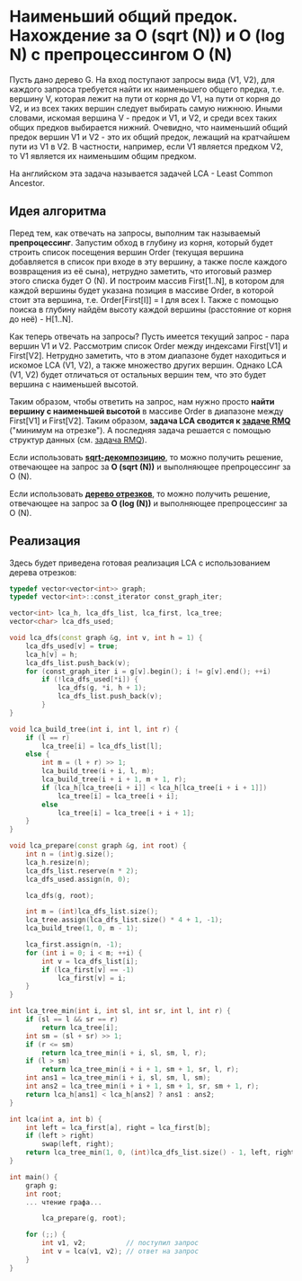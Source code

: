 # Наименьший общий предок. Нахождение за O (sqrt (N)) и O (log N) с препроцессингом O (N)

Пусть дано дерево G. На вход поступают запросы вида (V1, V2), для каждого запроса требуется найти их наименьшего общего предка, т.е. вершину V, которая лежит на пути от корня до V1, на пути от корня до V2, и из всех таких вершин следует выбирать самую нижнюю. Иными словами, искомая вершина V - предок и V1, и V2, и среди всех таких общих предков выбирается нижний. Очевидно, что наименьший общий предок вершин V1 и V2 - это их общий предок, лежащий на кратчайшем пути из V1 в V2. В частности, например, если V1 является предком V2, то V1 является их наименьшим общим предком.

На английском эта задача называется задачей LCA - Least Common Ancestor.

## Идея алгоритма

Перед тем, как отвечать на запросы, выполним так называемый **препроцессинг**. Запустим обход в глубину из корня, который будет строить список посещения вершин Order (текущая вершина добавляется в список при входе в эту вершину, а также после каждого возвращения из её сына), нетрудно заметить, что итоговый размер этого списка будет O (N). И построим массив First[1..N], в котором для каждой вершины будет указана позиция в массиве Order, в которой стоит эта вершина, т.е. Order[First[I]] = I для всех I. Также с помощью поиска в глубину найдём высоту каждой вершины (расстояние от корня до неё) - H[1..N].

Как теперь отвечать на запросы? Пусть имеется текущий запрос - пара вершин V1 и V2. Рассмотрим список Order между индексами First[V1] и First[V2]. Нетрудно заметить, что в этом диапазоне будет находиться и искомое LCA (V1, V2), а также множество других вершин. Однако LCA (V1, V2) будет отличаться от остальных вершин тем, что это будет вершина с наименьшей высотой.

Таким образом, чтобы ответить на запрос, нам нужно просто **найти вершину с наименьшей высотой** в массиве Order в диапазоне между First[V1] и First[V2]. Таким образом, **задача LCA сводится к [задаче RMQ](rmq)** ("минимум на отрезке"). А последняя задача решается с помощью структур данных (см. [задача RMQ](rmq)).

Если использовать [**sqrt-декомпозицию**](sqrt_decomposition), то можно получить решение, отвечающее на запрос за **O (sqrt (N))** и выполняющее препроцессинг за O (N).

Если использовать [**дерево отрезков**](segment_tree), то можно получить решение, отвечающее на запрос за **O (log (N))** и выполняющее препроцессинг за O (N).

## Реализация

Здесь будет приведена готовая реализация LCA с использованием дерева отрезков:

<!--- TODO: specify code snippet id -->
``` cpp
typedef vector<vector<int>> graph;
typedef vector<int>::const_iterator const_graph_iter;

vector<int> lca_h, lca_dfs_list, lca_first, lca_tree;
vector<char> lca_dfs_used;

void lca_dfs(const graph &g, int v, int h = 1) {
    lca_dfs_used[v] = true;
    lca_h[v] = h;
    lca_dfs_list.push_back(v);
    for (const_graph_iter i = g[v].begin(); i != g[v].end(); ++i)
        if (!lca_dfs_used[*i]) {
            lca_dfs(g, *i, h + 1);
            lca_dfs_list.push_back(v);
        }
}

void lca_build_tree(int i, int l, int r) {
    if (l == r)
        lca_tree[i] = lca_dfs_list[l];
    else {
        int m = (l + r) >> 1;
        lca_build_tree(i + i, l, m);
        lca_build_tree(i + i + 1, m + 1, r);
        if (lca_h[lca_tree[i + i]] < lca_h[lca_tree[i + i + 1]])
            lca_tree[i] = lca_tree[i + i];
        else
            lca_tree[i] = lca_tree[i + i + 1];
    }
}

void lca_prepare(const graph &g, int root) {
    int n = (int)g.size();
    lca_h.resize(n);
    lca_dfs_list.reserve(n * 2);
    lca_dfs_used.assign(n, 0);

    lca_dfs(g, root);

    int m = (int)lca_dfs_list.size();
    lca_tree.assign(lca_dfs_list.size() * 4 + 1, -1);
    lca_build_tree(1, 0, m - 1);

    lca_first.assign(n, -1);
    for (int i = 0; i < m; ++i) {
        int v = lca_dfs_list[i];
        if (lca_first[v] == -1)
            lca_first[v] = i;
    }
}

int lca_tree_min(int i, int sl, int sr, int l, int r) {
    if (sl == l && sr == r)
        return lca_tree[i];
    int sm = (sl + sr) >> 1;
    if (r <= sm)
        return lca_tree_min(i + i, sl, sm, l, r);
    if (l > sm)
        return lca_tree_min(i + i + 1, sm + 1, sr, l, r);
    int ans1 = lca_tree_min(i + i, sl, sm, l, sm);
    int ans2 = lca_tree_min(i + i + 1, sm + 1, sr, sm + 1, r);
    return lca_h[ans1] < lca_h[ans2] ? ans1 : ans2;
}

int lca(int a, int b) {
    int left = lca_first[a], right = lca_first[b];
    if (left > right)
        swap(left, right);
    return lca_tree_min(1, 0, (int)lca_dfs_list.size() - 1, left, right);
}

int main() {
    graph g;
    int root;
    ... чтение графа...

        lca_prepare(g, root);

    for (;;) {
        int v1, v2;          // поступил запрос
        int v = lca(v1, v2); // ответ на запрос
    }
}
```
